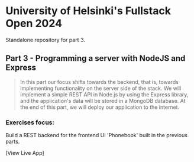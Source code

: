 # University of Helsinki's Fullstack Open 2024 
Standalone repository for part 3.

## Part 3 - Programming a server with NodeJS and Express

> In this part our focus shifts towards the backend, that is, towards implementing functionality on the server side of the stack. We will implement a simple REST API in Node.js by using the Express library, and the application's data will be stored in a MongoDB database. At the end of this part, we will deploy our application to the internet.

### Exercises focus:

Build a REST backend for the frontend UI 'Phonebook' built in the previous parts.

[View Live App]